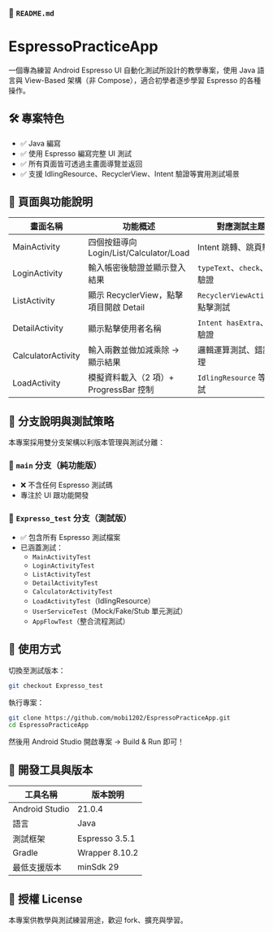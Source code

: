 



### 📘 `README.md`


# EspressoPracticeApp

一個專為練習 Android Espresso UI 自動化測試所設計的教學專案，使用 Java 語言與 View-Based 架構（非 Compose），適合初學者逐步學習 Espresso 的各種操作。



## 🛠 專案特色

- ✅ Java 編寫
- ✅ 使用 Espresso 編寫完整 UI 測試
- ✅ 所有頁面皆可透過主畫面導覽並返回
- ✅ 支援 IdlingResource、RecyclerView、Intent 驗證等實用測試場景


## 📱 頁面與功能說明

| 畫面名稱            | 功能概述                                  | 對應測試主題                     |
|---------------------|-------------------------------------------|----------------------------------|
| MainActivity         | 四個按鈕導向 Login/List/Calculator/Load   | Intent 跳轉、跳頁驗證             |
| LoginActivity        | 輸入帳密後驗證並顯示登入結果             | `typeText`、`check`、表單驗證     |
| ListActivity         | 顯示 RecyclerView，點擊項目開啟 Detail   | `RecyclerViewActions`、點擊測試  |
| DetailActivity       | 顯示點擊使用者名稱                       | `Intent hasExtra`、資料驗證      |
| CalculatorActivity   | 輸入兩數並做加減乘除 → 顯示結果          | 邏輯運算測試、錯誤處理           |
| LoadActivity         | 模擬資料載入（2 項）+ ProgressBar 控制   | `IdlingResource` 等待測試        |



## 🧪 分支說明與測試策略

本專案採用雙分支架構以利版本管理與測試分離：

### 🔵 `main` 分支（純功能版）
- ❌ 不含任何 Espresso 測試碼
- 專注於 UI 跟功能開發

### 🧪 `Expresso_test` 分支（測試版）
- ✅ 包含所有 Espresso 測試檔案
- 已涵蓋測試：
  - `MainActivityTest`
  - `LoginActivityTest`
  - `ListActivityTest`
  - `DetailActivityTest`
  - `CalculatorActivityTest`
  - `LoadActivityTest`（IdlingResource）
  - `UserServiceTest`（Mock/Fake/Stub 單元測試）
  - `AppFlowTest`（整合流程測試）



## 🚀 使用方式

切換至測試版本：

```bash
git checkout Expresso_test
```

執行專案：

```bash
git clone https://github.com/mobi1202/EspressoPracticeApp.git
cd EspressoPracticeApp
```

然後用 Android Studio 開啟專案 → Build & Run 即可！



## 🧰 開發工具與版本

| 工具名稱       | 版本說明         |
|----------------|------------------|
| Android Studio | 21.0.4       |
| 語言           | Java             |
| 測試框架       | Espresso 3.5.1   |
| Gradle         | Wrapper 8.10.2      |
| 最低支援版本   | minSdk 29        |



## 📄 授權 License

本專案供教學與測試練習用途，歡迎 fork、擴充與學習。






